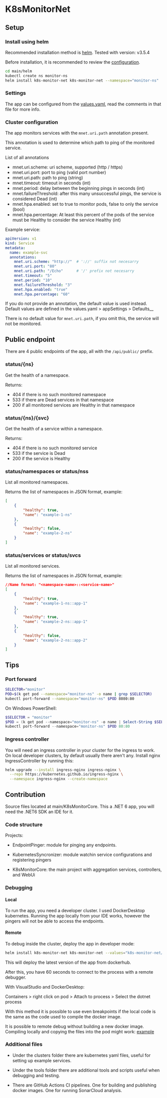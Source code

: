 # K8sMonitorNet

## Setup

### Install using helm

Recommended installation method is [helm](https://helm.sh/). Tested with version: v3.5.4

Before installation, it is recommended to review the [configuration](#settings).

```bash
cd main/helm
kubectl create ns monitor-ns
helm install k8s-monitor-net k8s-monitor-net --namespace="monitor-ns"
```

### Settings

The app can be configured from the [values.yaml](main/helm/k8s-monitor-net/values.yaml), read the comments in that file for more info.

### Cluster configuration

The app monitors services with the `mnet.uri.path` annotation present.

This annotation is used to determine which path to ping of the monitored service.

List of all annotations

- mnet.uri.scheme: uri scheme, supported (http / https)
- mnet.uri.port: port to ping (valid port number)
- mnet.uri.path: path to ping (string)
- mnet.timeout: timeout in seconds (int)
- mnet.period: delay between the beginning pings in seconds (int)
- mnet.failureThreshold: after this many unsuccessful pings, the service is considered Dead (int)
- mnet.hpa.enabled: set to true to monitor pods, false to only the service (bool)
- mnet.hpa.percentage: At least this percent of the pods of the service must be Healthy to consider the service Healthy (int)

Example service:

```yaml
apiVersion: v1
kind: Service
metadata:
  name: example-svc
  annotations:
    mnet.uri.scheme: "http://"  # '://' suffix not necesarry
    mnet.uri.port: "80"
    mnet.uri.path: "/Echo"      # '/' prefix not necesarry
    mnet.timeout: "5"
    mnet.period: "10"
    mnet.failureThreshold: "3"
    mnet.hpa.enabled: "true"
    mnet.hpa.percentage: "60"
```

If you do not provide an annotation, the default value is used instead. Default values are defined in the values.yaml > appSettings > Defaults__

There is no default value for `mnet.uri.path`, if you omit this, the service will not be monitored.

## Public endpoint

There are 4 public endpoints of the app, all with the `/api/public/` prefix.

### status/{ns}

Get the health of a namespace.

Returns:

- 404 if there is no such monitored namespace
- 533 if there are Dead services in that namespace
- 200 if all monitored services are Healthy in that namespace

### status/{ns}/{svc}

Get the health of a service within a namespace.

Returns:

- 404 if there is no such monitored service
- 533 if the service is Dead
- 200 if the service is Healthy

### status/namespaces or status/nss

List all monitored namespaces.

Returns the list of namespaces in JSON format, example:

```json
[
    {
        "healthy": true,
        "name": "example-1-ns"
    },
    {
        "healthy": false,
        "name": "example-2-ns"
    }
]
```

### status/services or status/svcs

List all monitored services.

Returns the list of namespaces in JSON format, example:

```json
//Name format: "<namespace-name>::<service-name>"
[
    {
        "healthy": true,
        "name": "example-1-ns::app-1"
    },
    {
        "healthy": true,
        "name": "example-2-ns::app-1"
    },
    {
        "healthy": false,
        "name": "example-2-ns::app-2"
    }
]
```

## Tips

### Port forward

```bash
SELECTOR="monitor"
POD=$(k get pod --namespace="monitor-ns" -o name | grep $SELECTOR)
kubectl port-forward --namespace="monitor-ns" $POD 8080:80
```

On Windows PowerShell:

```PowerShell
$SELECTOR = "monitor"
$POD = (k get pod --namespace="monitor-ns" -o name | Select-String $SELECTOR).Line.Split('/')[1]
kubectl port-forward --namespace="monitor-ns" $POD 80:80
```

### Ingress controller

You will need an ingress controller in your cluster for the ingress to work. On local developer clusters, by default usually there aren't any. Install nginx IngressController by running this:

```bash
helm upgrade --install ingress-nginx ingress-nginx \
  --repo https://kubernetes.github.io/ingress-nginx \
  --namespace ingress-nginx --create-namespace
```

## Contribution

Source files located at main/K8sMonitorCore. This a .NET 6 app, you will need the .NET6 SDK an IDE for it.

### Code structure

Projects:

- EndpointPinger: module for pinging any endpoints.

- KubernetesSyncronizer: module watchin service configurations and registering pingers

- K8sMonitorCore: the main project with aggregation services, controllers, and WebUi

### Debugging

#### Local

To run the app, you need a developer cluster. I used DockerDesktop kubernetes. Running the app locally from your IDE works, however the pingers will not be able to access the endpoints.

#### Remote

To debug inside the cluster, deploy the app in developer mode:

```bash
helm install k8s-monitor-net k8s-monitor-net --values="k8s-monitor-net/values-developer.yaml" --namespace="monitor-ns"
```

This will deploy the latest version of the app from dockerhub.

After this, you have 60 seconds to connect to the process with a remote debugger.

With VisualStudio and DockerDesktop:

Containers > right click on pod > Attach to process > Select the dotnet process

With this method it is possible to use even breakpoints if the local code is the same as the code used to compile the docker image.

It is possible to remote debug without building a new docker image. Compiling locally and copying the files into the pod might work: [example](tools/debugger/script.ps1)

### Additional files

- Under the clusters folder there are kubernetes yaml files, useful for setting up example services.

- Under the tools folder there are additional tools and scripts useful when debugging and testing.

- There are GitHub Actions CI pipelines. One for building and publishing docker images. One for running SonarCloud analysis.
